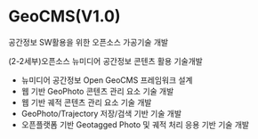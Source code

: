 GeoCMS(V1.0)
======

공간정보 SW활용을 위한 오픈소스 가공기술 개발

(2-2세부)오픈소스 뉴미디어 공간정보 콘텐츠 활용 기술개발

  - 뉴미디어 공간정보 Open GeoCMS 프레임워크 설계
  - 웹 기반 GeoPhoto 콘텐츠 관리 요소 기술 개발
  - 웹 기반 궤적 콘텐츠 관리 요소 기술 개발
  - GeoPhoto/Trajectory 저장/검색 기반 기술 개발
  - 오픈플랫폼 기반 Geotagged Photo 및 궤적 처리 응용 기반 기술 개발
